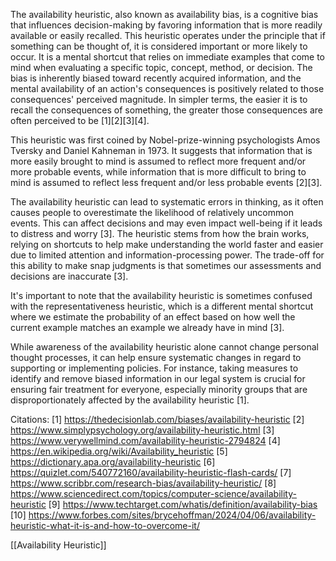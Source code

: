 The availability heuristic, also known as availability bias, is a cognitive bias that influences decision-making by favoring information that is more readily available or easily recalled. This heuristic operates under the principle that if something can be thought of, it is considered important or more likely to occur. It is a mental shortcut that relies on immediate examples that come to mind when evaluating a specific topic, concept, method, or decision. The bias is inherently biased toward recently acquired information, and the mental availability of an action's consequences is positively related to those consequences' perceived magnitude. In simpler terms, the easier it is to recall the consequences of something, the greater those consequences are often perceived to be [1][2][3][4].

This heuristic was first coined by Nobel-prize-winning psychologists Amos Tversky and Daniel Kahneman in 1973. It suggests that information that is more easily brought to mind is assumed to reflect more frequent and/or more probable events, while information that is more difficult to bring to mind is assumed to reflect less frequent and/or less probable events [2][3].

The availability heuristic can lead to systematic errors in thinking, as it often causes people to overestimate the likelihood of relatively uncommon events. This can affect decisions and may even impact well-being if it leads to distress and worry [3]. The heuristic stems from how the brain works, relying on shortcuts to help make understanding the world faster and easier due to limited attention and information-processing power. The trade-off for this ability to make snap judgments is that sometimes our assessments and decisions are inaccurate [3].

It's important to note that the availability heuristic is sometimes confused with the representativeness heuristic, which is a different mental shortcut where we estimate the probability of an effect based on how well the current example matches an example we already have in mind [3].

While awareness of the availability heuristic alone cannot change personal thought processes, it can help ensure systematic changes in regard to supporting or implementing policies. For instance, taking measures to identify and remove biased information in our legal system is crucial for ensuring fair treatment for everyone, especially minority groups that are disproportionately affected by the availability heuristic [1].

Citations:
[1] https://thedecisionlab.com/biases/availability-heuristic
[2] https://www.simplypsychology.org/availability-heuristic.html
[3] https://www.verywellmind.com/availability-heuristic-2794824
[4] https://en.wikipedia.org/wiki/Availability_heuristic
[5] https://dictionary.apa.org/availability-heuristic
[6] https://quizlet.com/540772160/availability-heuristic-flash-cards/
[7] https://www.scribbr.com/research-bias/availability-heuristic/
[8] https://www.sciencedirect.com/topics/computer-science/availability-heuristic
[9] https://www.techtarget.com/whatis/definition/availability-bias
[10] https://www.forbes.com/sites/brycehoffman/2024/04/06/availability-heuristic-what-it-is-and-how-to-overcome-it/

[[Availability Heuristic]]